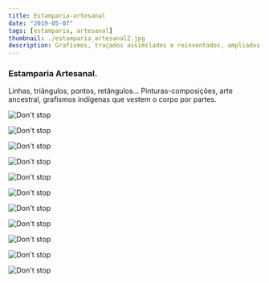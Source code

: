 ```yaml
---
title: Estamparia-artesanal
date: "2019-05-07"
tags: [estamparia, artesanal]
thumbnail: ./estamparia_artesanal2.jpg
description: Grafismos, traçados assimilados e reinventados, ampliados, diminuídos, simplificados e re-significados.
---
```


### Estamparia Artesanal.

Linhas, triângulos, pontos, retângulos...
Pinturas-composições, arte ancestral, grafismos indígenas que vestem o corpo por partes.

![Don't stop](./estamparia_artesanal2.jpg)

![Don't stop](./estamparia_artesanal3.jpg)

![Don't stop](./estamparia_artesanal4.jpg)

![Don't stop](./estamparia_artesanal5.jpg)

![Don't stop](./estamparia_artesanal8.jpg)

![Don't stop](./estamparia_artesanal9.jpg)

![Don't stop](./estamparia_artesanal17.jpg)

![Don't stop](./estamparia_artesanal18.jpg)

![Don't stop](./estamparia_artesanal20.jpg)

![Don't stop](./estamparia_artesanal21.jpg)

![Don't stop](./estamparia_artesanal22.jpg)
